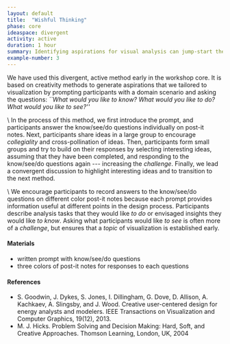 ```yaml
---
layout: default
title:  "Wishful Thinking"
phase: core
ideaspace: divergent
activity: active
duration: 1 hour
summary: Identifying aspirations for visual analysis can jump-start the workshop.
example-number: 3
---
```


We have used this divergent, active method early in the workshop core. It is based on creativity methods to generate aspirations that we tailored to visualization by prompting participants with a domain scenario and asking the questions: _``What would you like to know? What would you like to do? What would you like to see?''_

\\
In the process of this method, we first introduce the prompt, and participants answer the know/see/do questions individually on post-it notes. Next, participants share ideas in a large group to encourage _collegiality_ and cross-pollination of ideas. Then, participants form small groups and try to build on their responses by selecting interesting ideas, assuming that they have been completed, and responding to the know/see/do questions again --- increasing the _challenge_. Finally, we lead a convergent discussion to highlight interesting ideas and to transition to the next method.

\\
We encourage participants to record answers to the know/see/do questions on different color post-it notes because each prompt provides information useful at different points in the design process. Participants describe analysis tasks that they would like _to do_ or envisaged insights they would like _to know_. Asking what participants would like _to see_ is often more of a _challenge_, but ensures that a _topic_ of visualization is established early.

#### Materials
- written prompt with know/see/do questions
- three colors of post-it notes for responses to each questions

#### References
- S. Goodwin, J. Dykes, S. Jones, I. Dillingham, G. Dove, D. Allison, A. Kachkaev, A. Slingsby, and J. Wood. Creative user-centered design for energy analysts and modelers. IEEE Transactions on Visualization and Computer Graphics, 19(12), 2013.
- M. J. Hicks. Problem Solving and Decision Making:  Hard,  Soft, and Creative Approaches. Thomson Learning, London, UK, 2004
